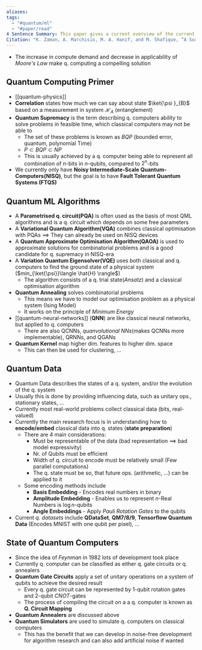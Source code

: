 ```yaml
---
aliases: 
tags:
  - "#quantum/ml"
  - "#paper/read"
4 Sentence Summary: This paper gives a current overview of the current quantum machine learning landscape. For me personally this was mostly meant to give me a quick introduction and to give some inspiration for future research direction.
Citation: "K. Zaman, A. Marchisio, M. A. Hanif, and M. Shafique, “A Survey on Quantum Machine Learning: Current Trends, Challenges, Opportunities, and the Road Ahead.” arXiv, Oct. 16, 2023. Accessed: Feb. 22, 2024. [Online]. Available: [http://arxiv.org/abs/2310.10315](http://arxiv.org/abs/2310.10315)"
---
```

- The increase in compute demand and decrease in applicability of *Moore's Law* make q. computing a compelling solution
## Quantum Computing Primer
- [[quantum-physics]]
- **Correlation** states how much we can say about state $\ket{\psi }_{B}$ based on a measurement in system $\mathcal{H}_{A}$ (entanglement)
- **Quantum Supremacy** is the term describing q. computers ability to solve problems in feasible time, which classical computers may not be able to
	- The set of these problems is known as $BQP$ (bounded error, quantum, polynomial Time)
	- $P\subset BQP\subset NP$
	- This is usually achieved by a q. computer being able to represent all combination of $n$-bits in $n$-qubits, compared to $2^{n}$-bits
- We currently only have **Noisy Intermediate-Scale Quantum-Computers(NISQ)**, but the goal is to have **Fault Tolerant Quantum Systems (FTQS)**
## Quantum ML Algorithms
- A **Parametrised q. circuit(PQA)** is often used as the basis of most QML algorithms and is a q. circuit which depends on some free parameters
- A **Variational Quantum Algorithm(VQA)** combines classical optimisation with PQAs $\implies$ They can already be used on NISQ devices 
- A **Quantum Approximate Optimisation Algorithm(QAOA)** is used to approximate solutions for combinatorial problems and is a good candidate for q. supremacy in NISQ-era
- A **Variation Quantum Eigensolver(VQE)** uses both classical and q. computers to find the ground state of a physical system ($min_{\ket{\psi}}\langle \hat{H} \rangle$)
	- The algorithm consists of a q. trial state(*Ansatz*) and a classical optimisation algorithm
- **Quantum Annealing** solves combinatorial problems
	- This means we have to model our optimisation problem as a physical system (Ising Model)
	- It works on the principle of *Minimum Energy*
- [[quantum-neural-networks]] (**QNN**) are like classical neural networks, but applied to q. computers
	- There are also QCNNs, *quanvolutional NNs*(makes QCNNs more implementable), QRNNs, and QGANs
- **Quantum Kernel** map higher dim. features to higher dim. space
	- This can then be used for clustering, ...
## Quantum Data
- Quantum Data describes the states of a q. system, and/or the evolution of the q. system
- Usually this is done by providing influencing data, such as unitary ops., stationary states, ...
- Currently most real-world problems collect classical data (bits, real-valued)
- Currently the main research focus is in understanding how to **encode/embed** classical data into q. states (**state preparation**)
	- There are 4 main considerations: 
		- Must be representable of the data (bad representation $\implies$ bad model expressivity)
		- Nr. of Qubits must be efficient
		- Width of q. circuit to encode must be relatively small (Few parallel computations)
		- The q. state must be so, that future ops. (arithmetic, ...) can be applied to it
	- Some encoding methods include
		- **Basis Embedding** - Encodes real numbers in binary
		- **Amplitude Embedding** - Enables us to represent $n$-Real Numbers is $\log n$-qubits
		- **Angle Embeddings** - Apply *Pauli Rotation Gates* to the qubits
- Current *q. datasets* include **QDataSet**, **QM7/8/9**, **Tensorflow Quantum Data** (Encodes MNIST with one qubit per pixel), ...
## State of Quantum Computers
- Since the idea of *Feynman* in 1982 lots of development took place
- Currently q. computer can be classified as either q. gate circuits or q. annealers
- **Quantum Gate Circuits** apply a set of unitary operations on a system of qubits to achieve the desired result
	- Every q. gate circuit can be represented by $1$-qubit rotation gates and $2$-qubit $CNOT$-gates
	- The process of compiling the circuit on a a q. computer is known as **Q. Circuit Mapping**
- **Quantum Annealers** are discussed above
- **Quantum Simulators** are used to simulate q. computers on classical computers
	- This has the benefit that we can develop in noise-free development for algorithm research and can also add artificial noise if wanted